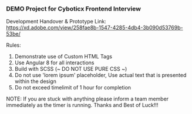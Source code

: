 ### DEMO Project for Cyboticx Frontend Interview ###
Development Handover & Prototype Link:  https://xd.adobe.com/view/258fae8b-1547-4285-4db4-3b090d53769b-53be/

Rules:
1) Demonstrate use of Custom HTML Tags
2) Use Angular 8 for all interactions
3) Build with SCSS (~ DO NOT USE PURE CSS ~)
4) Do not use 'lorem ipsum' placeholder, Use actual text that is presented within the design
5) Do not exceed timelimit of 1 hour for completion

NOTE:  If you are stuck with anything please inform a team member immediately as the timer is running.  Thanks and Best of Luck!!!